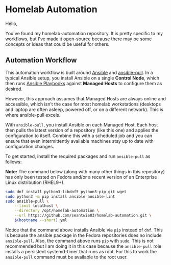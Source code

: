 # Homelab Automation

Hello,

You've found my homelab-automation repository. It is pretty specific to my workflows, but I've made it open-source because there may be some concepts or ideas that could be useful for others.

## Automation Workflow

This automation workflow is built around [Ansible](https://ansible.readthedocs.io/) and [ansible-pull](https://docs.ansible.com/ansible/latest/cli/ansible-pull.html). In a typical Ansible setup, you install Ansible on a single **Control Node**, which then runs [Ansible Playbooks](https://docs.ansible.com/ansible/latest/playbook_guide/playbooks_intro.html) against **Managed Hosts** to configure them as desired.

However, this approach assumes that Managed Hosts are always online and accessible, which isn’t the case for most homelab workstations (desktops and laptop are often asleep, powered off, or on a different network). This is where ansible-pull excels.

With `ansible-pull`, you install Ansible on each Managed Host. Each host then pulls the latest version of a repository (like this one) and applies the configuration to itself. Combine this with a scheduled job and you can ensure that even intermittently available machines stay up to date with configuration changes.

To get started, install the required packages and run `ansible-pull` as follows:

**Note:** The command below (along with many other things in this repository) has only been tested on Fedora and/or a recent version of an Enterprise Linux distribution (RHEL9+).

```sh
sudo dnf install python3-libdnf5 python3-pip git wget
sudo python3 -m pip install ansible ansible-lint
sudo ansible-pull \
    --limit localhost \
    --directory /opt/homelab-automation \
    --url https://github.com/seantwie03/homelab-automation.git \
    $(hostname --short).yml
```

Notice that the command above installs Ansible via `pip` instead of `dnf`. This is because the ansible package in the Fedora repositories does no include `ansible-pull`. Also, the command above runs `pip` with `sudo`. This is not recommended but I am doing it in this case because the `ansible-pull` role installs a persistent systemd-timer that runs as root. For this to work the `ansible-pull` command must be available to the root user.
